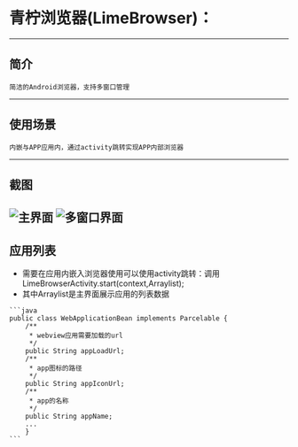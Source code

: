 # 青柠浏览器(LimeBrowser)：
---
## 简介
    简洁的Android浏览器，支持多窗口管理
---
## 使用场景
    内嵌与APP应用内，通过activity跳转实现APP内部浏览器
---
## 截图
![主界面](https://github.com/YassKnight/LimeBrowser/blob/main/homepage.png?raw=true)
![多窗口界面](https://github.com/YassKnight/LimeBrowser/blob/main/multiwindows.png?raw=true)
---
## 应用列表
   + 需要在应用内嵌入浏览器使用可以使用activity跳转：调用LimeBrowserActivity.start(context,Arraylist<WebApplicationBean>);
   + 其中Arraylist<WebApplicationBean>是主界面展示应用的列表数据
   
    ```java
    public class WebApplicationBean implements Parcelable {
        /**
         * webview应用需要加载的url
         */
        public String appLoadUrl;
        /**
         * app图标的路径
         */
        public String appIconUrl;
        /**
         * app的名称
         */
        public String appName;
        ...
        }
    ```